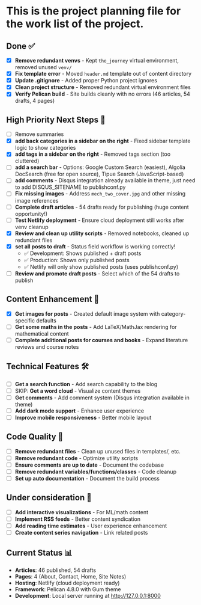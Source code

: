 # This is the project planning file for the work list of the project.

## Done ✅

- [x] **Remove redundant venvs** - Kept `the_journey` virtual environment, removed unused `venv/`
- [x] **Fix template error** - Moved `header.md` template out of content directory
- [x] **Update .gitignore** - Added proper Python project ignores
- [x] **Clean project structure** - Removed redundant virtual environment files
- [x] **Verify Pelican build** - Site builds cleanly with no errors (46 articles, 54 drafts, 4 pages)

## High Priority Next Steps 🚀

- [ ] Remove summaries
- [x] **add back categories in a sidebar on the right** - Fixed sidebar template logic to show categories
- [x] **add tags in a sidebar on the right** - Removed tags section (too cluttered)
- [ ] **add a search bar** - Options: Google Custom Search (easiest), Algolia DocSearch (free for open source), Tipue Search (JavaScript-based)
- [ ] **add comments** - Disqus integration already available in theme, just need to add DISQUS_SITENAME to publishconf.py
- [ ] **Fix missing images** - Address `mech_two_cover.jpg` and other missing image references
- [ ] **Complete draft articles** - 54 drafts ready for publishing (huge content opportunity!)
- [ ] **Test Netlify deployment** - Ensure cloud deployment still works after venv cleanup
- [x] **Review and clean up utility scripts** - Removed notebooks, cleaned up redundant files
- [x] **set all posts to draft** - Status field workflow is working correctly!
  - ✅ Development: Shows published + draft posts
  - ✅ Production: Shows only published posts
  - ✅ Netlify will only show published posts (uses publishconf.py)
- [ ] **Review and promote draft posts** - Select which of the 54 drafts to publish

## Content Enhancement 📝

- [x] **Get images for posts** - Created default image system with category-specific defaults
- [ ] **Get some maths in the posts** - Add LaTeX/MathJax rendering for mathematical content
- [ ] **Complete additional posts for courses and books** - Expand literature reviews and course notes

## Technical Features 🛠️

- [ ] **Get a search function** - Add search capability to the blog
- [ ] SKIP: **Get a word cloud** - Visualize content themes
- [ ] **Get comments** - Add comment system (Disqus integration available in theme)
- [ ] **Add dark mode support** - Enhance user experience
- [ ] **Improve mobile responsiveness** - Better mobile layout

## Code Quality 🧹

- [ ] **Remove redundant files** - Clean up unused files in templates/, etc.
- [ ] **Remove redundant code** - Optimize utility scripts
- [ ] **Ensure comments are up to date** - Document the codebase
- [ ] **Remove redundant variables/functions/classes** - Code cleanup
- [ ] **Set up auto documentation** - Document the build process

## Under consideration 🤔

- [ ] **Add interactive visualizations** - For ML/math content
- [ ] **Implement RSS feeds** - Better content syndication
- [ ] **Add reading time estimates** - User experience enhancement
- [ ] **Create content series navigation** - Link related posts

## Current Status 📊

- **Articles**: 46 published, 54 drafts
- **Pages**: 4 (About, Contact, Home, Site Notes)
- **Hosting**: Netlify (cloud deployment ready)
- **Framework**: Pelican 4.8.0 with Gum theme
- **Development**: Local server running at http://127.0.0.1:8000
